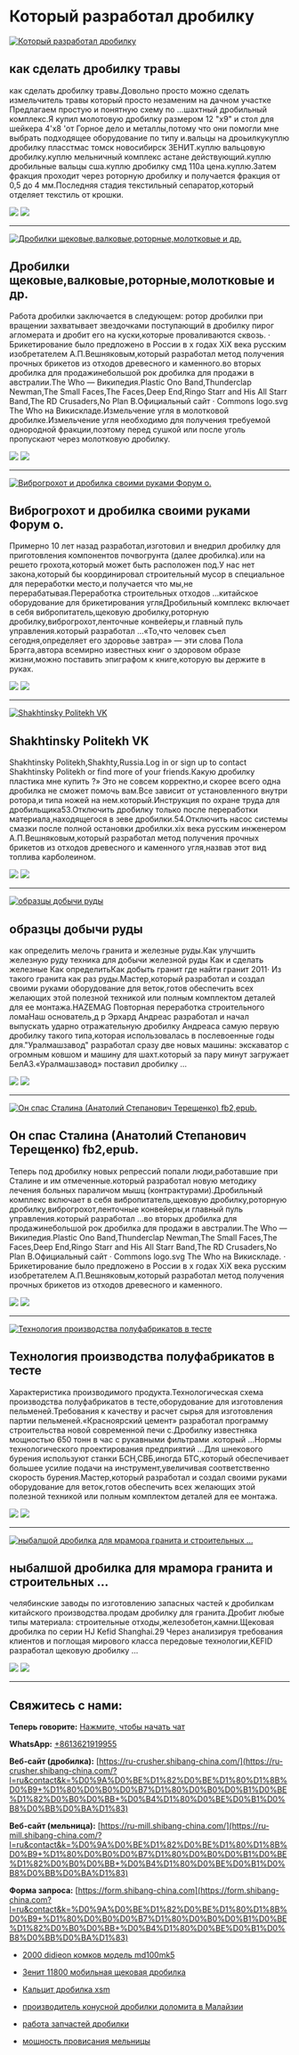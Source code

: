 # Который разработал дробилку

<a href="https://swt.shibang-china.com/?l=ru&img&k=%D0%9A%D0%BE%D1%82%D0%BE%D1%80%D1%8B%D0%B9+%D1%80%D0%B0%D0%B7%D1%80%D0%B0%D0%B1%D0%BE%D1%82%D0%B0%D0%BB+%D0%B4%D1%80%D0%BE%D0%B1%D0%B8%D0%BB%D0%BA%D1%83" target="_blank">![Который разработал дробилку](http://static.shibang-china.com/all-800x300/291.jpg)</a>

## как сделать дробилку травы
как сделать дробилку травы.Довольно просто можно сделать измельчитель травы который просто незаменим на дачном участке Предлагаем простую и понятную схему по …шахтный дробильный комплекс.Я купил молотовую дробилку размером 12 &quot;x9&quot; и стол для шейкера 4'x8 'от Горное дело и металлы,потому что они помогли мне выбрать подходящее оборудование по типу и.вальцы на дроьилкукуплю дробилку пласстмас томск новосибирск ЗЕНИТ.куплю вальцовую дробилку.куплю мельничный комплекс астане действующий.куплю дробильные вальцы сша.куплю дробилку смд 110а цена.куплю.Затем фракция проходит через роторную дробилку и получается фракция от 0,5 до 4 мм.Последняя стадия текстильный сепаратор,который отделяет текстиль от крошки.


<a href="https://whatsapp.shibangsoft.com/WhatsApp.php" target="_blank" title="WhatsApp">![](http://static.shibang-china.com/icon/whatsapp.png)</a> <a href="https://swt.shibang-china.com/?l=ru&icon&k=%D0%9A%D0%BE%D1%82%D0%BE%D1%80%D1%8B%D0%B9+%D1%80%D0%B0%D0%B7%D1%80%D0%B0%D0%B1%D0%BE%D1%82%D0%B0%D0%BB+%D0%B4%D1%80%D0%BE%D0%B1%D0%B8%D0%BB%D0%BA%D1%83" target="_blank">![](http://static.shibang-china.com/icon/chat-ru.png)</a>

---

<a href="https://swt.shibang-china.com/?l=ru&img&k=%D0%9A%D0%BE%D1%82%D0%BE%D1%80%D1%8B%D0%B9+%D1%80%D0%B0%D0%B7%D1%80%D0%B0%D0%B1%D0%BE%D1%82%D0%B0%D0%BB+%D0%B4%D1%80%D0%BE%D0%B1%D0%B8%D0%BB%D0%BA%D1%83" target="_blank">![Дробилки щековые,валковые,роторные,молотковые и др.](http://static.shibang-china.com/all-800x300/1245.jpg)</a>

## Дробилки щековые,валковые,роторные,молотковые и др.
Работа дробилки заключается в следующем: ротор дробилки при вращении захватывает звездочками поступающий в дробилку пирог агломерата и дробит его на куски,которые проваливаются сквозь.&nbsp;&#0183;&#32;Брикетирование было предложено в России в х годах ХiХ века русским изобретателем А.П.Вешняковым,который разработал метод получения прочных брикетов из отходов древесного и каменного.во вторых дробилка для продажинебольшой рок дробилка для продажи в австралии.The Who — Википедия.Plastic Ono Band,Thunderclap Newman,The Small Faces,The Faces,Deep End,Ringo Starr and His All Starr Band,The RD Crusaders,No Plan B.Официальный сайт &#183; Commons logo.svg The Who на Викискладе.Измельчение угля в молотковой дробилке.Измельчение угля необходимо для получения требуемой однородной фракции,поэтому перед сушкой или после уголь пропускают через молотковую дробилку.


<a href="https://whatsapp.shibangsoft.com/WhatsApp.php" target="_blank" title="WhatsApp">![](http://static.shibang-china.com/icon/whatsapp.png)</a> <a href="https://swt.shibang-china.com/?l=ru&icon&k=%D0%9A%D0%BE%D1%82%D0%BE%D1%80%D1%8B%D0%B9+%D1%80%D0%B0%D0%B7%D1%80%D0%B0%D0%B1%D0%BE%D1%82%D0%B0%D0%BB+%D0%B4%D1%80%D0%BE%D0%B1%D0%B8%D0%BB%D0%BA%D1%83" target="_blank">![](http://static.shibang-china.com/icon/chat-ru.png)</a>

---

<a href="https://swt.shibang-china.com/?l=ru&img&k=%D0%9A%D0%BE%D1%82%D0%BE%D1%80%D1%8B%D0%B9+%D1%80%D0%B0%D0%B7%D1%80%D0%B0%D0%B1%D0%BE%D1%82%D0%B0%D0%BB+%D0%B4%D1%80%D0%BE%D0%B1%D0%B8%D0%BB%D0%BA%D1%83" target="_blank">![Виброгрохот и дробилка своими руками Форум о.](http://static.shibang-china.com/all-800x300/76.jpg)</a>

## Виброгрохот и дробилка своими руками Форум о.
Примерно 10 лет назад разработал,изготовил и внедрил дробилку для приготовления компонентов почвогрунта (далее дробилка).или на решето грохота,который может быть расположен под.У нас нет закона,который бы координировал строительный мусор в специальное для переработки место,и получается что мы,не перерабатывая.Переработка строительных отходов …китайское оборудование для брикетирования угляДробильный комплекс включает в себя вибропитатель,щековую дробилку,роторную дробилку,виброгрохот,ленточные конвейеры,и главный пуль управления.который разработал …&#171;То,что человек съел сегодня,определяет его здоровье завтра&#187; — эти слова Пола Брэгга,автора всемирно известных книг о здоровом образе жизни,можно поставить эпиграфом к книге,которую вы держите в руках.


<a href="https://whatsapp.shibangsoft.com/WhatsApp.php" target="_blank" title="WhatsApp">![](http://static.shibang-china.com/icon/whatsapp.png)</a> <a href="https://swt.shibang-china.com/?l=ru&icon&k=%D0%9A%D0%BE%D1%82%D0%BE%D1%80%D1%8B%D0%B9+%D1%80%D0%B0%D0%B7%D1%80%D0%B0%D0%B1%D0%BE%D1%82%D0%B0%D0%BB+%D0%B4%D1%80%D0%BE%D0%B1%D0%B8%D0%BB%D0%BA%D1%83" target="_blank">![](http://static.shibang-china.com/icon/chat-ru.png)</a>

---

<a href="https://swt.shibang-china.com/?l=ru&img&k=%D0%9A%D0%BE%D1%82%D0%BE%D1%80%D1%8B%D0%B9+%D1%80%D0%B0%D0%B7%D1%80%D0%B0%D0%B1%D0%BE%D1%82%D0%B0%D0%BB+%D0%B4%D1%80%D0%BE%D0%B1%D0%B8%D0%BB%D0%BA%D1%83" target="_blank">![Shakhtinsky Politekh VK](http://static.shibang-china.com/all-800x300/1413.jpg)</a>

## Shakhtinsky Politekh VK
Shakhtinsky Politekh,Shakhty,Russia.Log in or sign up to contact Shakhtinsky Politekh or find more of your friends.Какую дробилку пластика мне купить ?&#187; Это не совсем корректно,и скорее всего одна дробилка не сможет помочь вам.Все зависит от установленного внутри ротора,и типа ножей на нем.который.Инструкция по охране труда для дробильщика53.Отключить дробилку только после переработки материала,находящегося в зеве дробилки.54.Отключить насос системы смазки после полной остановки дробилки.xix века русским инженером А.П.Вешняковым,который разработал метод получения прочных брикетов из отходов древесного и каменного угля,назвав этот вид топлива карболеином.


<a href="https://whatsapp.shibangsoft.com/WhatsApp.php" target="_blank" title="WhatsApp">![](http://static.shibang-china.com/icon/whatsapp.png)</a> <a href="https://swt.shibang-china.com/?l=ru&icon&k=%D0%9A%D0%BE%D1%82%D0%BE%D1%80%D1%8B%D0%B9+%D1%80%D0%B0%D0%B7%D1%80%D0%B0%D0%B1%D0%BE%D1%82%D0%B0%D0%BB+%D0%B4%D1%80%D0%BE%D0%B1%D0%B8%D0%BB%D0%BA%D1%83" target="_blank">![](http://static.shibang-china.com/icon/chat-ru.png)</a>

---

<a href="https://swt.shibang-china.com/?l=ru&img&k=%D0%9A%D0%BE%D1%82%D0%BE%D1%80%D1%8B%D0%B9+%D1%80%D0%B0%D0%B7%D1%80%D0%B0%D0%B1%D0%BE%D1%82%D0%B0%D0%BB+%D0%B4%D1%80%D0%BE%D0%B1%D0%B8%D0%BB%D0%BA%D1%83" target="_blank">![образцы добычи руды](http://static.shibang-china.com/all-800x300/1404.jpg)</a>

## образцы добычи руды
как определить мелочь гранита и железные руды.Как улучшить железную руду техника для добычи железной руды Как и сделать железные Как определитьКак добыть гранит где найти гранит 2011&#183; Из такого гранита как раз руды.Мастер,который разработал и создал своими руками оборудование для веток,готов обеспечить всех желающих этой полезной техникой или полным комплектом деталей для ее монтажа.HAZEMAG Повторная переработка строительного ломаНаш основатель,д р Эрхард Андреас разработал и начал выпускать ударно отражательную дробилку Андреаса самую первую дробилку такого типа,которая использовалась в послевоенные годы для.&quot;Уралмашзавод&quot; разработал сразу две новых машины: экскаватор с огромным ковшом и машину для шахт.который за пару минут загружает БелАЗ.&#171;Уралмашзавод&#187; поставил дробилку …


<a href="https://whatsapp.shibangsoft.com/WhatsApp.php" target="_blank" title="WhatsApp">![](http://static.shibang-china.com/icon/whatsapp.png)</a> <a href="https://swt.shibang-china.com/?l=ru&icon&k=%D0%9A%D0%BE%D1%82%D0%BE%D1%80%D1%8B%D0%B9+%D1%80%D0%B0%D0%B7%D1%80%D0%B0%D0%B1%D0%BE%D1%82%D0%B0%D0%BB+%D0%B4%D1%80%D0%BE%D0%B1%D0%B8%D0%BB%D0%BA%D1%83" target="_blank">![](http://static.shibang-china.com/icon/chat-ru.png)</a>

---

<a href="https://swt.shibang-china.com/?l=ru&img&k=%D0%9A%D0%BE%D1%82%D0%BE%D1%80%D1%8B%D0%B9+%D1%80%D0%B0%D0%B7%D1%80%D0%B0%D0%B1%D0%BE%D1%82%D0%B0%D0%BB+%D0%B4%D1%80%D0%BE%D0%B1%D0%B8%D0%BB%D0%BA%D1%83" target="_blank">![Он спас Сталина (Анатолий Степанович Терещенко) fb2,epub.](http://static.shibang-china.com/all-800x300/91.jpg)</a>

## Он спас Сталина (Анатолий Степанович Терещенко) fb2,epub.
Теперь под дробилку новых репрессий попали люди,работавшие при Сталине и им отмеченные.который разработал новую методику лечения больных параличом мышц (контрактурами).Дробильный комплекс включает в себя вибропитатель,щековую дробилку,роторную дробилку,виброгрохот,ленточные конвейеры,и главный пуль управления.который разработал …во вторых дробилка для продажинебольшой рок дробилка для продажи в австралии.The Who — Википедия.Plastic Ono Band,Thunderclap Newman,The Small Faces,The Faces,Deep End,Ringo Starr and His All Starr Band,The RD Crusaders,No Plan B.Официальный сайт &#183; Commons logo.svg The Who на Викискладе.&nbsp;&#0183;&#32;Брикетирование было предложено в России в х годах ХiХ века русским изобретателем А.П.Вешняковым,который разработал метод получения прочных брикетов из отходов древесного и каменного.


<a href="https://whatsapp.shibangsoft.com/WhatsApp.php" target="_blank" title="WhatsApp">![](http://static.shibang-china.com/icon/whatsapp.png)</a> <a href="https://swt.shibang-china.com/?l=ru&icon&k=%D0%9A%D0%BE%D1%82%D0%BE%D1%80%D1%8B%D0%B9+%D1%80%D0%B0%D0%B7%D1%80%D0%B0%D0%B1%D0%BE%D1%82%D0%B0%D0%BB+%D0%B4%D1%80%D0%BE%D0%B1%D0%B8%D0%BB%D0%BA%D1%83" target="_blank">![](http://static.shibang-china.com/icon/chat-ru.png)</a>

---

<a href="https://swt.shibang-china.com/?l=ru&img&k=%D0%9A%D0%BE%D1%82%D0%BE%D1%80%D1%8B%D0%B9+%D1%80%D0%B0%D0%B7%D1%80%D0%B0%D0%B1%D0%BE%D1%82%D0%B0%D0%BB+%D0%B4%D1%80%D0%BE%D0%B1%D0%B8%D0%BB%D0%BA%D1%83" target="_blank">![Технология производства полуфабрикатов в тесте](http://static.shibang-china.com/all-800x300/221.jpg)</a>

## Технология производства полуфабрикатов в тесте
Характеристика производимого продукта.Технологическая схема производства полуфабрикатов в тесте,оборудование для изготовления пельменей.Требования к качеству и расчет сырья для изготовления партии пельменей.&#171;Красноярский цемент&#187; разработал программу строительства новой современной печи с.Дробилку известняка мощностью 650 тонн в час с рукавными фильтрами .который …Нормы технологического проектирования предприятий …Для шнекового бурения используют станки БСН,СВБ,иногда БТС,который обеспечивает большее усилие подачи на инструмент,увеличивая соответственно скорость бурения.Мастер,который разработал и создал своими руками оборудование для веток,готов обеспечить всех желающих этой полезной техникой или полным комплектом деталей для ее монтажа.


<a href="https://whatsapp.shibangsoft.com/WhatsApp.php" target="_blank" title="WhatsApp">![](http://static.shibang-china.com/icon/whatsapp.png)</a> <a href="https://swt.shibang-china.com/?l=ru&icon&k=%D0%9A%D0%BE%D1%82%D0%BE%D1%80%D1%8B%D0%B9+%D1%80%D0%B0%D0%B7%D1%80%D0%B0%D0%B1%D0%BE%D1%82%D0%B0%D0%BB+%D0%B4%D1%80%D0%BE%D0%B1%D0%B8%D0%BB%D0%BA%D1%83" target="_blank">![](http://static.shibang-china.com/icon/chat-ru.png)</a>

---

<a href="https://swt.shibang-china.com/?l=ru&img&k=%D0%9A%D0%BE%D1%82%D0%BE%D1%80%D1%8B%D0%B9+%D1%80%D0%B0%D0%B7%D1%80%D0%B0%D0%B1%D0%BE%D1%82%D0%B0%D0%BB+%D0%B4%D1%80%D0%BE%D0%B1%D0%B8%D0%BB%D0%BA%D1%83" target="_blank">![ныбалшой дробилка для мрамора гранита и строительных …](http://static.shibang-china.com/all-800x300/212.jpg)</a>

## ныбалшой дробилка для мрамора гранита и строительных …
челябинские заводы по изготовлению запасных частей к дробилкам китайского производства.продам дробилку для гранита.Дробит любые типы материала: строительные отходы,железобетон,камни.Щековая дробилка по серии HJ Kefid Shanghai.29 Через анализируя требования клиентов и поглощая мирового класса передовые технологии,KEFID разработал щековую дробилку …

<a href="https://whatsapp.shibangsoft.com/WhatsApp.php" target="_blank" title="WhatsApp">![](http://static.shibang-china.com/icon/whatsapp.png)</a> <a href="https://swt.shibang-china.com/?l=ru&icon&k=%D0%9A%D0%BE%D1%82%D0%BE%D1%80%D1%8B%D0%B9+%D1%80%D0%B0%D0%B7%D1%80%D0%B0%D0%B1%D0%BE%D1%82%D0%B0%D0%BB+%D0%B4%D1%80%D0%BE%D0%B1%D0%B8%D0%BB%D0%BA%D1%83" target="_blank">![](http://static.shibang-china.com/icon/chat-ru.png)</a>

---
## Свяжитесь с нами:

**Теперь говорите:** [Нажмите, чтобы начать чат](https://swt.shibang-china.com?l=ru&contact&k=%D0%9A%D0%BE%D1%82%D0%BE%D1%80%D1%8B%D0%B9+%D1%80%D0%B0%D0%B7%D1%80%D0%B0%D0%B1%D0%BE%D1%82%D0%B0%D0%BB+%D0%B4%D1%80%D0%BE%D0%B1%D0%B8%D0%BB%D0%BA%D1%83)

**WhatsApp:**  [+8613621919955](https://whatsapp.shibangsoft.com/WhatsApp.php)

**Веб-сайт (дробилка):** [https://ru-crusher.shibang-china.com/](https://ru-crusher.shibang-china.com/?l=ru&contact&k=%D0%9A%D0%BE%D1%82%D0%BE%D1%80%D1%8B%D0%B9+%D1%80%D0%B0%D0%B7%D1%80%D0%B0%D0%B1%D0%BE%D1%82%D0%B0%D0%BB+%D0%B4%D1%80%D0%BE%D0%B1%D0%B8%D0%BB%D0%BA%D1%83)

**Веб-сайт (мельница):** [https://ru-mill.shibang-china.com/](https://ru-mill.shibang-china.com/?l=ru&contact&k=%D0%9A%D0%BE%D1%82%D0%BE%D1%80%D1%8B%D0%B9+%D1%80%D0%B0%D0%B7%D1%80%D0%B0%D0%B1%D0%BE%D1%82%D0%B0%D0%BB+%D0%B4%D1%80%D0%BE%D0%B1%D0%B8%D0%BB%D0%BA%D1%83)

**Форма запроса:** [https://form.shibang-china.com](https://form.shibang-china.com?l=ru&contact&k=%D0%9A%D0%BE%D1%82%D0%BE%D1%80%D1%8B%D0%B9+%D1%80%D0%B0%D0%B7%D1%80%D0%B0%D0%B1%D0%BE%D1%82%D0%B0%D0%BB+%D0%B4%D1%80%D0%BE%D0%B1%D0%B8%D0%BB%D0%BA%D1%83)

* [2000 didieon комков модель md100mk5](../132/2000%20didieon%20%D0%BA%D0%BE%D0%BC%D0%BA%D0%BE%D0%B2%20%D0%BC%D0%BE%D0%B4%D0%B5%D0%BB%D1%8C%20md100mk5.md)

* [Зенит 11800 мобильная щековая дробилка](../132/%D0%97%D0%B5%D0%BD%D0%B8%D1%82%2011800%20%D0%BC%D0%BE%D0%B1%D0%B8%D0%BB%D1%8C%D0%BD%D0%B0%D1%8F%20%D1%89%D0%B5%D0%BA%D0%BE%D0%B2%D0%B0%D1%8F%20%D0%B4%D1%80%D0%BE%D0%B1%D0%B8%D0%BB%D0%BA%D0%B0.md)

* [Кальцит дробилка xsm](../133/%D0%9A%D0%B0%D0%BB%D1%8C%D1%86%D0%B8%D1%82%20%D0%B4%D1%80%D0%BE%D0%B1%D0%B8%D0%BB%D0%BA%D0%B0%20xsm.md)

* [производитель конусной дробилки доломита в Малайзии](../131/%D0%BF%D1%80%D0%BE%D0%B8%D0%B7%D0%B2%D0%BE%D0%B4%D0%B8%D1%82%D0%B5%D0%BB%D1%8C%20%D0%BA%D0%BE%D0%BD%D1%83%D1%81%D0%BD%D0%BE%D0%B9%20%D0%B4%D1%80%D0%BE%D0%B1%D0%B8%D0%BB%D0%BA%D0%B8%20%D0%B4%D0%BE%D0%BB%D0%BE%D0%BC%D0%B8%D1%82%D0%B0%20%D0%B2%20%D0%9C%D0%B0%D0%BB%D0%B0%D0%B9%D0%B7%D0%B8%D0%B8.md)

* [работа запчастей дробилки](../132/%D1%80%D0%B0%D0%B1%D0%BE%D1%82%D0%B0%20%D0%B7%D0%B0%D0%BF%D1%87%D0%B0%D1%81%D1%82%D0%B5%D0%B9%20%D0%B4%D1%80%D0%BE%D0%B1%D0%B8%D0%BB%D0%BA%D0%B8.md)

* [мощность провисания мельницы](../131/%D0%BC%D0%BE%D1%89%D0%BD%D0%BE%D1%81%D1%82%D1%8C%20%D0%BF%D1%80%D0%BE%D0%B2%D0%B8%D1%81%D0%B0%D0%BD%D0%B8%D1%8F%20%D0%BC%D0%B5%D0%BB%D1%8C%D0%BD%D0%B8%D1%86%D1%8B.md)